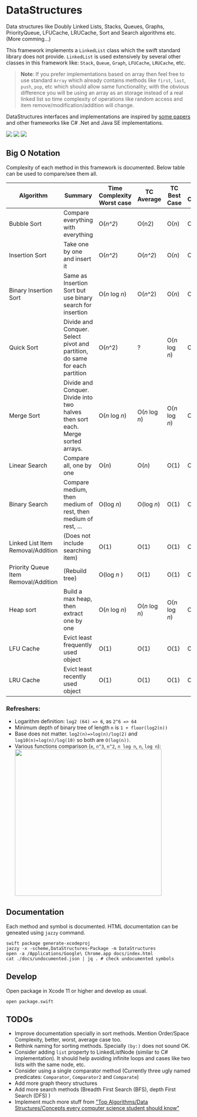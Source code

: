 # DataStructures

Data structures like Doubly Linked Lists, Stacks, Queues, Graphs, PriorityQueue, LFUCache, LRUCache, Sort and Search algorithms etc. (More comming...)

This framework implements a `LinkedList` class which the swift standard library does not provide. `LinkedList` is used extensively by several other classes in this framework like: `Stack`, `Queue`, `Graph`, `LFUCache`, `LRUCache`, etc.

> **Note**: If you prefer implementations based on array then feel free to use standard `Array` which already contains methods like `first`, `last`, `push`, `pop`, etc which should allow same functionality; with the obvious difference you will be using an array as an storage instead of a real linked list so time complexity of operations like random access and item remove/modification/addition will change.

DataStructures interfaces and implementations are inspired by [some papers](http://citeseerx.ist.psu.edu/viewdoc/summary?doi=10.1.1.301.6606) and other frameworks like C# .Net and Java SE implementations.

<a alt="Travis Build" href="https://travis-ci.org/nacho4d/DataStructures"><img src="https://travis-ci.org/nacho4d/DataStructures.svg?branch=master" /></a>
<a alt="Codecov Code Coverage" href="https://codecov.io/gh/nacho4d/DataStructures/"><img src="https://codecov.io/gh/nacho4d/DataStructures/branch/master/graph/badge.svg" /></a>
<img src="https://img.shields.io/badge/Jazzy-docs-brightgreen.svg" />

## Big O Notation

Complexity of each method in this framework is documented. Below table can be used to compare/see them all.

| Algorithm | Summary | Time Complexity Worst case | TC Average | TC Best Case | Space Complexity |
|---|---|---|---|---|---|
| Bubble Sort | Compare everything with everything | O(*n^2*) | О(n2) | O(*n*) | O(1) |
| Insertion Sort | Take one by one and insert it | O(*n^2*) | O(*n^2*) | O(*n*) | O(1) |
| Binary Insertion Sort | Same as Insertion Sort but use binary search for insertion | O(*n* log *n*) | O(*n*^2) | O(*n*) | O(1) |
| Quick Sort | Divide and Conquer. Select pivot and partition, do same for each partition | O(*n*^2) | ? | O(*n* log *n*) | O(1) |
| Merge Sort | Divide and Conquer. Divide into two halves then sort each. Merge sorted arrays. | O(*n* log *n*) | O(*n* log *n*) | O(*n* log *n*) | O(*n*) |
| Linear Search | Compare all, one by one | O(*n*) | O(*n*) | O(1) | O(1) |
| Binary Search | Compare medium, then medium of rest, then medium of rest, ... | O(log *n*) | O(log *n*) | O(1) | O(1) |
| Linked List Item Removal/Addition |(Does not include searching item)| O(1) | O(1) | O(1) | O(1) |
| Priority Queue Item Removal/Addition | (Rebuild tree) | O(log *n* ) | O(1) | O(1) | O(1) |
| Heap sort | Build a max heap, then extract one by one | O(*n* log *n*) | O(*n* log *n*) | O(*n* log *n*) | O(1) | 
| LFU Cache | Evict least frequently used object | O(1) | O(1) | O(1)| O(*n*) | 
| LRU Cache | Evict least recently used object | O(1) | O(1) | O(1)| O(*n*) |


### Refreshers:

- Logarithm definition: `log2 (64) => 6`, as `2^6 => 64`
- Minimum depth of binary tree of length `n` is  `1 + floor(log2(n))`
- Base does not matter. `log2(n)=>log(n)/log(2)` and  `log10(n)=log(n)/log(10)` so both are  `O(log(n))`.
- Various functions comparison (`e`, `n^3`, `n^2`, `n log n`, `n`, `log n`):<br> <img width=400 src="https://runestone.academy/runestone/static/pythonds/_images/newplot.png" />

## Documentation

Each method and symbol is documented. HTML documentation can be geneated using `jazzy` command.

    swift package generate-xcodeproj
    jazzy -x -scheme,DataStructures-Package -m DataStructures
    open -a /Applications/Google\ Chrome.app docs/index.html
    cat ./docs/undocumented.json | jq . # check undocumented symbols

## Develop

Open package in Xcode 11 or higher and develop as usual.

    open package.swift

## TODOs

- Improve documentation specially in sort methods. Mention Order/Space Complexity, better, worst, average case too.
- Rethink naming for sorting methods. Specially `(by:)` does not sound OK.
- Consider adding `list` property to LinkedListNode (similar to C# implementation). It should help avoiding infinite loops and cases like two lists with the same node, etc.
- Consider using a single comparator method (Currently three ugly named predicates: `Comparator`, `Comparator2` and `Comparate`)
- Add more graph theory structures
- Add more search methods (Breadth First Search (BFS), depth First Search (DFS) )
- Implement much more stuff from ["Top Algorithms/Data Structures/Concepts every computer science student should know"](https://link.medium.com/i99SUWm4GX)

